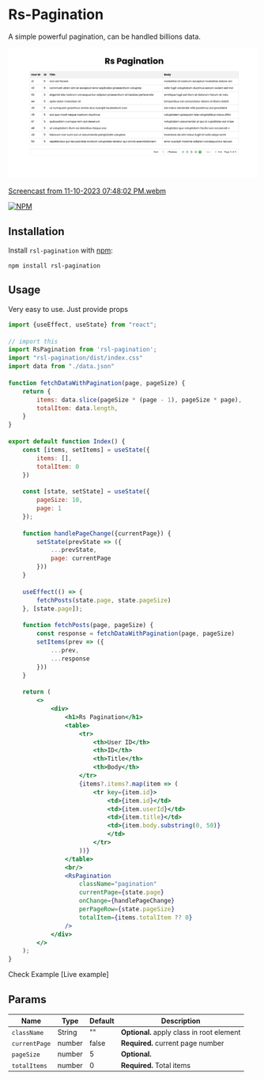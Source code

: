 # Rs-Pagination

A simple powerful pagination, can be handled billions data.

![Screenshot from 2023-11-10 19-48-31.png](public%2FScreenshot%20from%202023-11-10%2019-48-31.png)

[Screencast from 11-10-2023 07:48:02 PM.webm](public%2FScreencast%20from%2011-10-2023%2007%3A48%3A02%20PM.webm)

[![NPM](https://nodei.co/npm/rsl-pagination.png?downloads=true)](https://nodei.co/npm/rsl-pagination/)

## Installation

Install `rsl-pagination` with [npm](https://www.npmjs.com/):

```
npm install rsl-pagination
```

## Usage

Very easy to use. Just provide props

```jsx
import {useEffect, useState} from "react";

// import this
import RsPagination from 'rsl-pagination';
import "rsl-pagination/dist/index.css"
import data from "./data.json"

function fetchDataWithPagination(page, pageSize) {
    return {
        items: data.slice(pageSize * (page - 1), pageSize * page),
        totalItem: data.length,
    }
}

export default function Index() {
    const [items, setItems] = useState({
        items: [],
        totalItem: 0
    })

    const [state, setState] = useState({
        pageSize: 10,
        page: 1
    });

    function handlePageChange({currentPage}) {
        setState(prevState => ({
            ...prevState,
            page: currentPage
        }))
    }

    useEffect(() => {
        fetchPosts(state.page, state.pageSize)
    }, [state.page]);

    function fetchPosts(page, pageSize) {
        const response = fetchDataWithPagination(page, pageSize)
        setItems(prev => ({
            ...prev,
            ...response
        }))
    }

    return (
        <>
            <div>
                <h1>Rs Pagination</h1>
                <table>
                    <tr>
                        <th>User ID</th>
                        <th>ID</th>
                        <th>Title</th>
                        <th>Body</th>
                    </tr>
                    {items?.items?.map(item => (
                        <tr key={item.id}>
                            <td>{item.id}</td>
                            <td>{item.userId}</td>
                            <td>{item.title}</td>
                            <td>{item.body.substring(0, 50)}
                            </td>
                        </tr>
                    ))}
                </table>
                <br/>
                <RsPagination
                    className="pagination"
                    currentPage={state.page}
                    onChange={handlePageChange}
                    perPageRow={state.pageSize}
                    totalItem={items.totalItem ?? 0}
                />
            </div>
        </>
    );
}
```

Check Example [Live example]

## Params

| Name          | Type   | Default | Description                                |
|---------------|--------|---------|--------------------------------------------|
| `className`   | String | ""      | **Optional.** apply class in  root element |
| `currentPage` | number | false   | **Required.** current page number          |
| `pageSize`    | number | 5       | **Optional.**                              |
| `totalItems`  | number | 0       | **Required.**  Total items                 |

